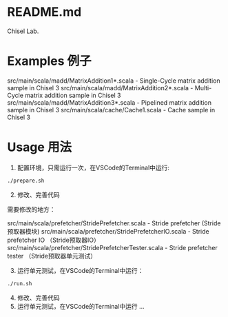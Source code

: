 # README.md

Chisel Lab.

# Examples 例子

src/main/scala/madd/MatrixAddition1*.scala - Single-Cycle matrix addition sample in Chisel 3
src/main/scala/madd/MatrixAddition2*.scala - Multi-Cycle matrix addition sample in Chisel 3
src/main/scala/madd/MatrixAddition3*.scala - Pipelined matrix addition sample in Chisel 3
src/main/scala/cache/Cache1.scala - Cache sample in Chisel 3

# Usage 用法

1. 配置环境，只需运行一次，在VSCode的Terminal中运行:

```bash
./prepare.sh
```

2. 修改、完善代码

需要修改的地方：

src/main/scala/prefetcher/StridePrefetcher.scala - Stride prefetcher (Stride预取器模块)
src/main/scala/prefetcher/StridePrefetcherIO.scala - Stride prefetcher IO （Stride预取器IO）
src/main/scala/prefetcher/StridePrefetcherTester.scala - Stride prefetcher tester （Stride预取器单元测试）

3. 运行单元测试，在VSCode的Terminal中运行：

```bash
./run.sh
```

4. 修改、完善代码
5. 运行单元测试，在VSCode的Terminal中运行
...